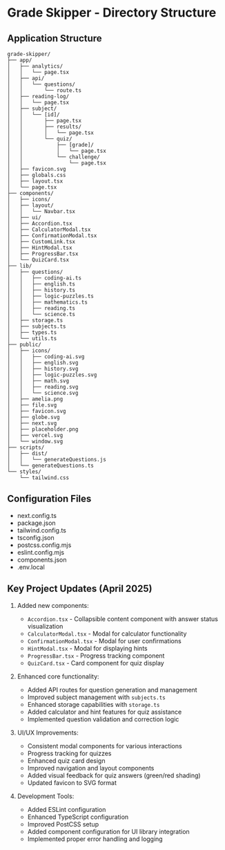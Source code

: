 # Grade Skipper - Directory Structure

## Application Structure

```
grade-skipper/
├── app/
│   ├── analytics/
│   │   └── page.tsx
│   ├── api/
│   │   └── questions/
│   │       └── route.ts
│   ├── reading-log/
│   │   └── page.tsx
│   ├── subject/
│   │   └── [id]/
│   │       ├── page.tsx
│   │       ├── results/
│   │       │   └── page.tsx
│   │       └── quiz/
│   │           ├── [grade]/
│   │           │   └── page.tsx
│   │           └── challenge/
│   │               └── page.tsx
│   ├── favicon.svg
│   ├── globals.css
│   ├── layout.tsx
│   └── page.tsx
├── components/
│   ├── icons/
│   ├── layout/
│   │   └── Navbar.tsx
│   ├── ui/
│   ├── Accordion.tsx
│   ├── CalculatorModal.tsx
│   ├── ConfirmationModal.tsx
│   ├── CustomLink.tsx
│   ├── HintModal.tsx
│   ├── ProgressBar.tsx
│   └── QuizCard.tsx
├── lib/
│   ├── questions/
│   │   ├── coding-ai.ts
│   │   ├── english.ts
│   │   ├── history.ts
│   │   ├── logic-puzzles.ts
│   │   ├── mathematics.ts
│   │   ├── reading.ts
│   │   └── science.ts
│   ├── storage.ts
│   ├── subjects.ts
│   ├── types.ts
│   └── utils.ts
├── public/
│   ├── icons/
│   │   ├── coding-ai.svg
│   │   ├── english.svg
│   │   ├── history.svg
│   │   ├── logic-puzzles.svg
│   │   ├── math.svg
│   │   ├── reading.svg
│   │   └── science.svg
│   ├── amelia.png
│   ├── file.svg
│   ├── favicon.svg
│   ├── globe.svg
│   ├── next.svg
│   ├── placeholder.png
│   ├── vercel.svg
│   └── window.svg
├── scripts/
│   ├── dist/
│   │   └── generateQuestions.js
│   └── generateQuestions.ts
└── styles/
    └── tailwind.css
```

## Configuration Files

- next.config.ts
- package.json
- tailwind.config.ts
- tsconfig.json
- postcss.config.mjs
- eslint.config.mjs
- components.json
- .env.local

## Key Project Updates (April 2025)

1. Added new components:

   - `Accordion.tsx` - Collapsible content component with answer status visualization
   - `CalculatorModal.tsx` - Modal for calculator functionality
   - `ConfirmationModal.tsx` - Modal for user confirmations
   - `HintModal.tsx` - Modal for displaying hints
   - `ProgressBar.tsx` - Progress tracking component
   - `QuizCard.tsx` - Card component for quiz display

2. Enhanced core functionality:

   - Added API routes for question generation and management
   - Improved subject management with `subjects.ts`
   - Enhanced storage capabilities with `storage.ts`
   - Added calculator and hint features for quiz assistance
   - Implemented question validation and correction logic

3. UI/UX Improvements:

   - Consistent modal components for various interactions
   - Progress tracking for quizzes
   - Enhanced quiz card design
   - Improved navigation and layout components
   - Added visual feedback for quiz answers (green/red shading)
   - Updated favicon to SVG format

4. Development Tools:
   - Added ESLint configuration
   - Enhanced TypeScript configuration
   - Improved PostCSS setup
   - Added component configuration for UI library integration
   - Implemented proper error handling and logging
